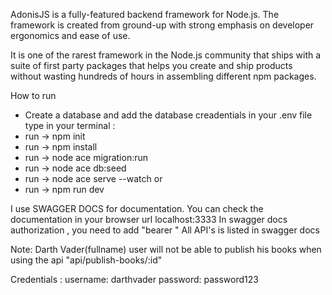 AdonisJS is a fully-featured backend framework for Node.js. The framework is created from ground-up with strong emphasis on developer ergonomics and ease of use.

It is one of the rarest framework in the Node.js community that ships with a suite of first party packages that helps you create and ship products without wasting hundreds of hours in assembling different npm packages.

How to run
- Create a database and add the database creadentials in your .env file
type in your terminal : 
- run -> npm init
- run -> npm install
- run -> node ace migration:run
- run -> node ace db:seed
- run -> node ace serve --watch   or
- run -> npm run dev


I use SWAGGER DOCS for documentation. You can check the documentation in your browser url localhost:3333
In swagger docs authorization , you need to add "bearer <space> <token>"
All API's is listed in swagger docs


Note: Darth Vader(fullname) user will not be able to publish his books when using the api  "api/publish-books/:id"

Credentials : 
username: darthvader
password: password123
